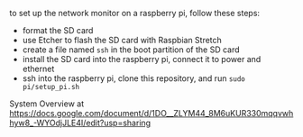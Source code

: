 to set up the network monitor on a raspberry pi, follow these steps:

- format the SD card
- use Etcher to flash the SD card with Raspbian Stretch
- create a file named `ssh` in the boot partition of the SD card
- install the SD card into the raspberry pi, connect it to power and ethernet
- ssh into the raspberry pi, clone this repository, and run `sudo pi/setup_pi.sh`

System Overview at https://docs.google.com/document/d/1DO__ZLYM44_8M6uKUR330mqqvwhhyw8_-WYOdjJLE4I/edit?usp=sharing
